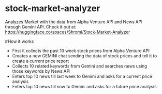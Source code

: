 # stock-market-analyzer
Analyzes Market with the data from Alpha Venture API and News API through Gemini API.
Check it out at: https://huggingface.co/spaces/Shromi/Stock-Market-Analyzer

#How it works
- First it collects the past 10 week stock prices from Alpha Venture API
- Creates a new GEMINI chat sending the data of stock prices and tell it to create a current price report
- Collects 10 related keywords from Gemini and searches news using those keywords by News API
- Enters top 10 news till last week to Gemini and asks for a current price analysis
- Enters top 10 news till now to Gemini and asks for a future price analysis
